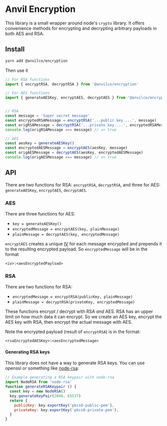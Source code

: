 # Anvil Encryption

This library is a small wrapper around node's `crypto` library. It offers convenience methods for encrypting and decrypting arbitrary payloads in both AES and RSA.

## Install

```sh
yarn add @anvilco/encryption
```

Then use it

```js
// For RSA functions
import { encryptRSA, decryptRSA } from '@anvilco/encryption'

// For AES functions
import { generateAESKey, encryptAES, decryptAES } from '@anvilco/encryption'


// RSA
const message = 'Super secret message'
const encryptedRSAMessage = encryptRSA('...public key....', message)
const origRSAMessage = decryptRSA('...private key....', encryptedRSAMessage)
console.log(origRSAMessage === message) // => true

// AES
const aesKey = generateAESKey()
const encryptedAESMessage = encryptAES(aesKey, message)
const origAESMessage = decryptAES(aesKey, encryptedAESMessage)
console.log(origAESMessage === message) // => true
```

## API

There are two functions for RSA: `encryptRSA`, `decryptRSA`, and three for AES: `generateAESKey`, `encryptAES`, `decryptAES`.

### AES

There are three functions for AES:

* `key = generateAESKey()`
* `encryptedMessage = encryptAES(key, plainMessage)`
* `plainMessage = decryptAES(key, encryptedMessage)`

`encryptAES` creates a unique [IV](https://en.wikipedia.org/wiki/Initialization_vector) for each message encrypted and prepends it to the resulting encrypted payload. So `encryptedMessage` will be in the format

```
<iv>:<aesEncryptedPayload>
```

### RSA

There are two functions for RSA:

* `encryptedMessage = encryptRSA(publicKey, plainMessage)`
* `plainMessage = decryptRSA(privateKey, encryptedMessage)`

These functions encrypt / decrypt with RSA _and_ AES. RSA has an upper limit on how much data it can encrypt. So we create an AES key, encrypt the AES key with RSA, then encrypt the actual message with AES.

Note the encrypted payload (result of `encryptRSA`) is in the format:

```
<rsaEncryptedAESKey>:<aesEncryptedMessage>
```

#### Generating RSA keys

This library does not have a way to generate RSA keys. You can use openssl or something like [node-rsa](https://github.com/rzcoder/node-rsa):

```js
// Example generating a RSA keypair with node-rsa
import NodeRSA from 'node-rsa'
function generateRSAKeypair () {
  const key = new NodeRSA()
  key.generateKeyPair(2048, 65537)
  return {
    publicKey: key.exportKey('pkcs8-public-pem'),
    privateKey: key.exportKey('pkcs8-private-pem'),
  }
}
```
